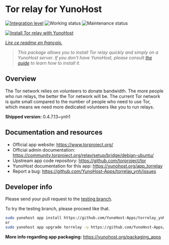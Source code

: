 <!--
N.B.: This README was automatically generated by https://github.com/YunoHost/apps/tree/master/tools/README-generator
It shall NOT be edited by hand.
-->

# Tor relay for YunoHost

[![Integration level](https://dash.yunohost.org/integration/torrelay.svg)](https://dash.yunohost.org/appci/app/torrelay) ![Working status](https://ci-apps.yunohost.org/ci/badges/torrelay.status.svg) ![Maintenance status](https://ci-apps.yunohost.org/ci/badges/torrelay.maintain.svg)

[![Install Tor relay with YunoHost](https://install-app.yunohost.org/install-with-yunohost.svg)](https://install-app.yunohost.org/?app=torrelay)

*[Lire ce readme en français.](./README_fr.md)*

> *This package allows you to install Tor relay quickly and simply on a YunoHost server.
If you don't have YunoHost, please consult [the guide](https://yunohost.org/#/install) to learn how to install it.*

## Overview

The Tor network relies on volunteers to donate bandwidth. The more people who run relays, the better the Tor network will be. The current Tor network is quite small compared to the number of people who need to use Tor, which means we need more dedicated volunteers like you to run relays.

**Shipped version:** 0.4.7.13~ynh1
## Documentation and resources

* Official app website: <https://www.torproject.org/>
* Official admin documentation: <https://community.torproject.org/relay/setup/bridge/debian-ubuntu/>
* Upstream app code repository: <https://github.com/torproject/tor>
* YunoHost documentation for this app: <https://yunohost.org/app_torrelay>
* Report a bug: <https://github.com/YunoHost-Apps/torrelay_ynh/issues>

## Developer info

Please send your pull request to the [testing branch](https://github.com/YunoHost-Apps/torrelay_ynh/tree/testing).

To try the testing branch, please proceed like that.

``` bash
sudo yunohost app install https://github.com/YunoHost-Apps/torrelay_ynh/tree/testing --debug
or
sudo yunohost app upgrade torrelay -u https://github.com/YunoHost-Apps/torrelay_ynh/tree/testing --debug
```

**More info regarding app packaging:** <https://yunohost.org/packaging_apps>
